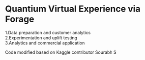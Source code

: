 # Quantium Virtual Experience via Forage
1.Data preparation and customer analytics</br>
2.Experimentation and uplift testing</br>
3.Analytics and commercial application</br>


Code modified based on Kaggle contributor Sourabh S
